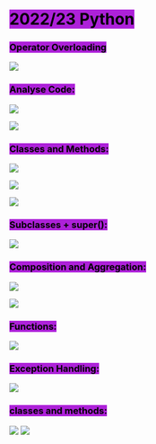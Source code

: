 # <mark style="background: #AD21D9;">2022/23 Python</mark>

### <mark style="background: #AD21D9;">Operator Overloading</mark>

![](https://i.imgur.com/Ac92X0K.png)

### <mark style="background: #AD21D9;">Analyse Code:</mark>

![](https://i.imgur.com/KCKopSU.png)

![](https://i.imgur.com/AMGCCND.png)

### <mark style="background: #AD21D9;">Classes and Methods:</mark>

![](https://i.imgur.com/gRlLzGk.png)

![](https://i.imgur.com/OYsxKEe.png)

![](https://i.imgur.com/m9ha2Iw.png)

### <mark style="background: #AD21D9;">Subclasses + super():</mark>

![](https://i.imgur.com/YL0aNHa.png)

### <mark style="background: #AD21D9;">Composition and Aggregation:</mark>

![](https://i.imgur.com/Dq6ymvq.png)

![](https://i.imgur.com/WHmHkOP.png)

### <mark style="background: #AD21D9;">Functions:</mark>

![](https://i.imgur.com/Qb4uOUi.png)

### <mark style="background: #AD21D9;">Exception Handling:</mark>

![](https://i.imgur.com/WdDO43H.png)

### <mark style="background: #AD21D9;">classes and methods:</mark>

![](https://i.imgur.com/lYblrgU.png)
![](https://i.imgur.com/axIM98k.png)
